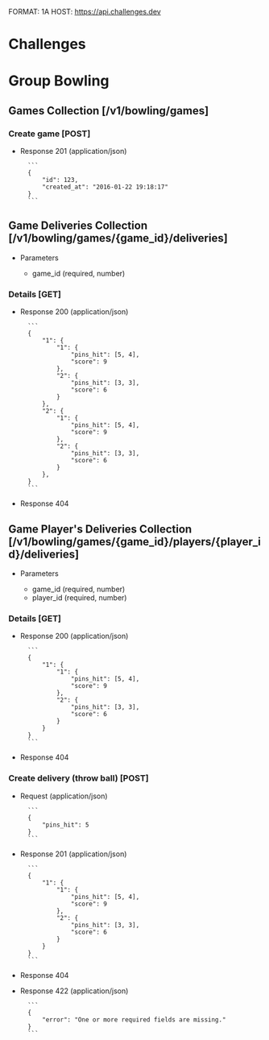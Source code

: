 FORMAT: 1A
HOST: https://api.challenges.dev

# Challenges

# Group Bowling

## Games Collection [/v1/bowling/games]

### Create game [POST]

+ Response 201 (application/json)

        ```
        {
            "id": 123,
            "created_at": "2016-01-22 19:18:17"
        }
        ```

## Game Deliveries Collection [/v1/bowling/games/{game_id}/deliveries]

+ Parameters

  + game_id (required, number)

### Details [GET]

+ Response 200 (application/json)

        ```
        {
            "1": {
                "1": {
                    "pins_hit": [5, 4],
                    "score": 9
                },
                "2": {
                    "pins_hit": [3, 3],
                    "score": 6
                }
            },
            "2": {
                "1": {
                    "pins_hit": [5, 4],
                    "score": 9
                },
                "2": {
                    "pins_hit": [3, 3],
                    "score": 6
                }
            },
        }
        ```

+ Response 404

## Game Player's Deliveries Collection [/v1/bowling/games/{game_id}/players/{player_id}/deliveries]

+ Parameters

  + game_id (required, number)
  + player_id (required, number)

### Details [GET]

+ Response 200 (application/json)

        ```
        {
            "1": {
                "1": {
                    "pins_hit": [5, 4],
                    "score": 9
                },
                "2": {
                    "pins_hit": [3, 3],
                    "score": 6
                }
            }
        }
        ```

+ Response 404

### Create delivery (throw ball) [POST]

+ Request (application/json)

        ```
        {
            "pins_hit": 5
        }
        ```

+ Response 201 (application/json)

        ```
        {
            "1": {
                "1": {
                    "pins_hit": [5, 4],
                    "score": 9
                },
                "2": {
                    "pins_hit": [3, 3],
                    "score": 6
                }
            }
        }
        ```

+ Response 404

+ Response 422 (application/json)

        ```
        {
            "error": "One or more required fields are missing."
        }
        ```
